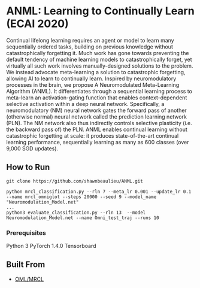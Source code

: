 # ANML: Learning to Continually Learn (ECAI 2020)

Continual lifelong learning requires an agent or model to learn many sequentially ordered tasks, building on previous knowledge without catastrophically forgetting it. Much work has gone towards preventing the default tendency of machine learning models to catastrophically forget, yet virtually all such work involves manually-designed solutions to the problem. We instead advocate meta-learning a solution to catastrophic forgetting, allowing AI to learn to continually learn. Inspired by neuromodulatory processes in the brain, we propose A Neuromodulated Meta-Learning Algorithm (ANML). It differentiates through a sequential learning process to meta-learn an activation-gating function that enables context-dependent selective activation within a deep neural network. Specifically, a neuromodulatory (NM) neural network gates the forward pass of another (otherwise normal) neural network called the prediction learning network (PLN). The NM network also thus indirectly controls selective plasticity (i.e. the backward pass of) the PLN. ANML enables continual learning without catastrophic forgetting at scale: it produces state-of-the-art continual learning performance, sequentially learning as many as 600 classes (over 9,000 SGD updates). 

## How to Run 

```
git clone https://github.com/shawnbeaulieu/ANML.git

python mrcl_classification.py --rln 7 --meta_lr 0.001 --update_lr 0.1 --name mrcl_omniglot --steps 20000 --seed 9 --model_name "Neuromodulation_Model.net"
...
python3 evaluate_classification.py --rln 13  --model Neuromodulation_Model.net --name Omni_test_traj --runs 10

```

### Prerequisites

Python 3
PyTorch 1.4.0
Tensorboard

## Built From

* [OML/MRCL](https://github.com/khurramjaved96/mrcl)

